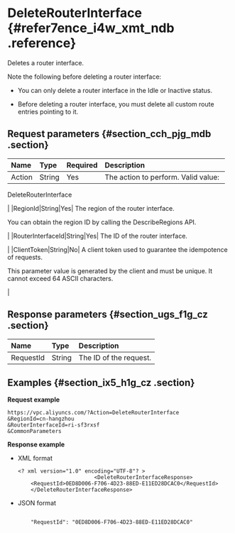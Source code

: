 # DeleteRouterInterface {#refer7ence_i4w_xmt_ndb .reference}

Deletes a router interface.

Note the following before deleting a router interface:

-   You can only delete a router interface in the Idle or Inactive status.

-   Before deleting a router interface, you must delete all custom route entries pointing to it.


## Request parameters {#section_cch_pjg_mdb .section}

|Name|Type|Required|Description|
|:---|:---|:-------|:----------|
|Action|String|Yes| The action to perform. Valid value: 

 DeleteRouterInterface

 |
|RegionId|String|Yes| The region of the router interface.

 You can obtain the region ID by calling the DescribeRegions API.

 |
|RouterInterfaceId|String|Yes| The ID of the router interface.

 |
|ClientToken|String|No| A client token used to guarantee the idempotence of requests.

 This parameter value is generated by the client and must be unique. It cannot exceed 64 ASCII characters.

 |

## Response parameters {#section_ugs_f1g_cz .section}

|Name|Type|Description|
|:---|:---|:----------|
|RequestId|String|The ID of the request.|

## Examples {#section_ix5_h1g_cz .section}

**Request example**

``` {#createVPCpub}
https://vpc.aliyuncs.com/?Action=DeleteRouterInterface
&RegionId=cn-hangzhou
&RouterInterfaceId=ri-sf3rxsf
&CommonParameters
```

**Response example**

-   XML format

    ```
    <? xml version="1.0" encoding="UTF-8"? >
                            <DeleteRouterInterfaceResponse>
        <RequestId>0ED8D006-F706-4D23-88ED-E11ED28DCAC0</RequestId>
        </DeleteRouterInterfaceResponse>
    ```

-   JSON format

    ```
     
        "RequestId": "0ED8D006-F706-4D23-88ED-E11ED28DCAC0"
    
    ```


